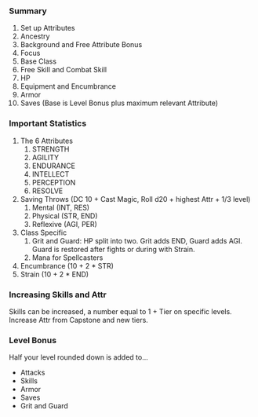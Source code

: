### Summary
1. Set up Attributes
2. Ancestry
3. Background and Free Attribute Bonus
4. Focus
5. Base Class
6. Free Skill and Combat Skill
7. HP
8. Equipment and Encumbrance
9. Armor
10. Saves (Base is Level Bonus plus maximum relevant Attribute)

### Important Statistics
1. The 6 Attributes 
	1. STRENGTH
	2. AGILITY
	3. ENDURANCE
	4. INTELLECT
	5. PERCEPTION
	6. RESOLVE
2. Saving Throws (DC 10 + Cast Magic, Roll d20 + highest Attr + 1/3 level)
	1. Mental (INT, RES)
	2. Physical (STR, END)
	3. Reflexive (AGI, PER)
3. Class Specific
	1. Grit and Guard: HP split into two. Grit adds END, Guard adds AGI. Guard is restored after fights or during with Strain.
	2. Mana for Spellcasters
4. Encumbrance (10 + 2 * STR)
5. Strain (10 + 2 * END)


### Increasing Skills and Attr
Skills can be increased, a number equal to 1 + Tier on specific levels.
Increase Attr from Capstone and new tiers.

### Level Bonus
Half your level rounded down is added to...
- Attacks
- Skills
- Armor
- Saves
- Grit and Guard
